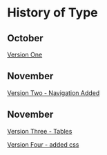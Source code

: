 # History of Type

## October

[Version One](https://ethan-haveron.github.io/history-of-type/history-of-type-1.html)

## November

[Version Two - Navigation Added](https://ethan-haveron.github.io/history-of-type/history-of-type-2.html)




## November

[Version Three - Tables](https://ethan-haveron.github.io/history-of-type/table.html)


[Version Four - added css](https://ethan-haveron.github.io/history-of-type/history-of-type-3.html)


